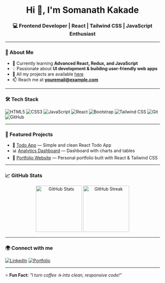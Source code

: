 <h1 align="center">Hi 👋, I'm Somanath Kakade</h1>
<h3 align="center">💻 Frontend Developer | React | Tailwind CSS | JavaScript Enthusiast</h3>

---

### 🚀 About Me
- 🌱 Currently learning **Advanced React, Redux, and JavaScript**
- 💡 Passionate about **UI development & building user-friendly web apps**
- 🔗 All my projects are available [here](https://github.com/KSomanath-s?tab=repositories)
- 📫 Reach me at **youremail@example.com**

---

### 🛠 Tech Stack
![HTML5](https://img.shields.io/badge/HTML5-E34F26?style=for-the-badge&logo=html5&logoColor=white)
![CSS3](https://img.shields.io/badge/CSS3-1572B6?style=for-the-badge&logo=css3&logoColor=white)
![JavaScript](https://img.shields.io/badge/JavaScript-F7DF1E?style=for-the-badge&logo=javascript&logoColor=black)
![React](https://img.shields.io/badge/React-20232A?style=for-the-badge&logo=react&logoColor=61DAFB)
![Bootstrap](https://img.shields.io/badge/Bootstrap-563D7C?style=for-the-badge&logo=bootstrap&logoColor=white)
![Tailwind CSS](https://img.shields.io/badge/Tailwind_CSS-38B2AC?style=for-the-badge&logo=tailwind-css&logoColor=white)
![Git](https://img.shields.io/badge/Git-F05032?style=for-the-badge&logo=git&logoColor=white)
![GitHub](https://img.shields.io/badge/GitHub-181717?style=for-the-badge&logo=github&logoColor=white)

---

### 📌 Featured Projects
- 📝 [Todo App](https://github.com/KSomanath-s/todo-react) — Simple and clean React Todo App
- 📊 [Analytics Dashboard](https://github.com/KSomanath-s/analytics-dashboard) — Dashboard with charts and tables
- 🎨 [Portfolio Website](https://github.com/KSomanath-s/portfolio) — Personal portfolio built with React & Tailwind CSS

---

### 📈 GitHub Stats
<p align="center">
<img src="https://github-readme-stats.vercel.app/api?username=KSomanath-s&show_icons=true&theme=radical" alt="GitHub Stats" height="150"/>
<img src="https://github-readme-streak-stats.herokuapp.com/?user=KSomanath-s&theme=radical" alt="GitHub Streak" height="150"/>
</p>

---

### 🌍 Connect with me
[![LinkedIn](https://img.shields.io/badge/LinkedIn-0A66C2?style=for-the-badge&logo=linkedin&logoColor=white)](https://linkedin.com/in/your-linkedin-username)
[![Portfolio](https://img.shields.io/badge/Portfolio-000000?style=for-the-badge&logo=react&logoColor=white)](https://your-portfolio-link.com)

---

⭐ **Fun Fact:** _"I turn coffee ☕ into clean, responsive code!"_
